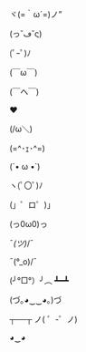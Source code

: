 ヾ(=｀ω´=)ノ”

(っ˘ڡ˘ς)

(ﾟｰﾟ)ﾉ

(￣ω￣)

(￣ヘ￣)

❤

(/ω＼)

(=^･ｪ･^=)

(´• ω •`)

ヽ(ﾟ〇ﾟ)ﾉ

(」゜ロ゜)」

(っ0ω0)っ

¯_(ツ)_/¯

¯(°_o)/¯

(╯°□°）╯︵ ┻━┻

(づ｡◕‿‿◕｡)づ

┬──┬ ノ( ゜-゜ノ)

◕‿◕
